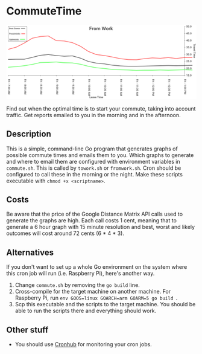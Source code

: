 # CommuteTime
![Example graph](https://github.com/ephraimkunz/CommuteTime/blob/master/from-work.png "Example of generate graph")

Find out when the optimal time is to start your commute, taking into account traffic. Get reports emailed to you in the morning and in the afternoon.

## Description
This is a simple, command-line Go program that generates graphs of possible commute times and emails them to you. Which graphs to generate and where to email them are configured with environment variables in `commute.sh`. This is called by `towork.sh` or `fromwork.sh`. Cron should be configured to call these in the morning or the night. Make these scripts executable with `chmod +x <scriptname>`.

## Costs
Be aware that the price of the Google Distance Matrix API calls used to generate the graphs are high. Each call costs 1 cent, meaning that to generate a 6 hour graph with 15 minute resolution and best, worst and likely outcomes will cost around 72 cents (6 * 4 * 3).

## Alternatives
If you don't want to set up a whole Go environment on the system where this cron job will run (i.e. Raspberry Pi), here's another way.
1. Change `commute.sh` by removing the `go build` line.
2. Cross-compile for the target machine on another machine. For Raspberry Pi, run `env GOOS=linux GOARCH=arm GOARM=5 go build
`.
3. Scp this executable and the scripts to the target machine. You should be able to run the scripts there and everything should work.

## Other stuff
* You should use [Cronhub](https://cronhub.io) for monitoring your cron jobs.
